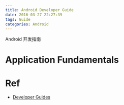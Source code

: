 ```yaml
---
title: Android Developer Guide
date: 2016-03-27 22:27:39
tags: Guide
categories: Android
---
```


Android 开发指南

<!-- more -->

# Application Fundamentals

# Ref

* [Developer Guides](https://developer.android.com/guide/index.html)
